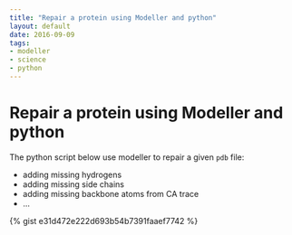 ```yaml
---
title: "Repair a protein using Modeller and python"
layout: default
date: 2016-09-09
tags:
- modeller
- science
- python
---
```


# Repair a protein using Modeller and python

The python script below use modeller to repair a given `pdb` file:

- adding missing hydrogens
- adding missing side chains
- adding missing backbone atoms from CA trace
- ...

{% gist e31d472e222d693b54b7391faaef7742 %}
